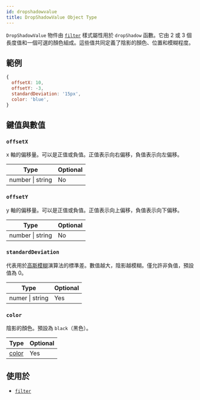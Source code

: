 ```yaml
---
id: dropshadowvalue
title: DropShadowValue Object Type
---
```


`DropShadowValue` 物件由 [`filter`](./view-style-props.md#filter) 樣式屬性用於 `dropShadow` 函數。它由 2 或 3 個長度值和一個可選的顏色組成。這些值共同定義了陰影的顏色、位置和模糊程度。

## 範例

```js
{
  offsetX: 10,
  offsetY: -3,
  standardDeviation: '15px',
  color: 'blue',
}
```

## 鍵值與數值

### `offsetX`

x 軸的偏移量。可以是正值或負值。正值表示向右偏移，負值表示向左偏移。

| Type             | Optional |
| ---------------- | -------- |
| number \| string | No       |

### `offsetY`

y 軸的偏移量。可以是正值或負值。正值表示向上偏移，負值表示向下偏移。

| Type             | Optional |
| ---------------- | -------- |
| number \| string | No       |

### `standardDeviation`

代表用於[高斯模糊](https://en.wikipedia.org/wiki/Gaussian_blur)演算法的標準差。數值越大，陰影越模糊。僅允許非負值，預設值為 0。

| Type            | Optional |
| --------------- | -------- |
| numer \| string | Yes      |

### `color`

陰影的顏色。預設為 `black`（黑色）。

| Type                 | Optional |
| -------------------- | -------- |
| [color](./colors.md) | Yes      |

## 使用於

- [`filter`](./view-style-props.md#filter)